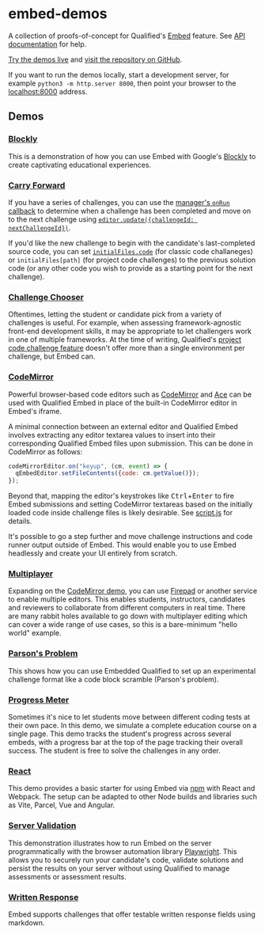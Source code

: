 # embed-demos
A collection of proofs-of-concept for Qualified's [Embed](https://www.qualified.io/embedded) feature. See [API documentation](https://www.qualified.io/embed/api-docs/) for help.

[Try the demos live](https://qualified.github.io/embed-demos) and [visit the repository on GitHub](https://www.github.com/qualified/embed-demos).

If you want to run the demos locally, start a development server, for example `python3 -m http.server 8000`, then point your browser to the [localhost:8000](http://localhost:8000) address.

## Demos

### [Blockly](blockly)
This is a demonstration of how you can use Embed with Google's <a href="https://developers.google.com/blockly">Blockly</a> to create captivating educational experiences.

### [Carry Forward](carry-forward)
If you have a series of challenges, you can use the [manager's `onRun` callback](https://www.qualified.io/embed/api-docs/QualifiedEmbedManager.html#QualifiedEmbedManager__anchor) to determine when a challenge has been completed and move on to the next challenge using [`editor.update({challengeId: nextChallengeId})`](https://www.qualified.io/embed/api-docs/QualifiedEmbeddedEditor.html#update). 

If you'd like the new challenge to begin with the candidate's last-completed source code, you can set [`initialFiles.code`](https://www.qualified.io/embed/api-docs/ChallengeOptions.html#initialFiles__anchor) (for classic code challaneges) or `initialFiles[path]` (for project code challenges) to the previous solution code (or any other code you wish to provide as a starting point for the next challenge).

### [Challenge Chooser](challenge-chooser)
Oftentimes, letting the student or candidate pick from a variety of challenges is useful. For example, when assessing framework-agnostic front-end development skills, it may be appropriate to let challengers work in one of multiple frameworks. At the time of writing, Qualified's [project code challenge feature](https://www.qualified.io/kb/hire/challenges/multi-file-code) doesn't offer more than a single environment per challenge, but Embed can.

### [CodeMirror](codemirror)
Powerful browser-based code editors such as [CodeMirror](https://codemirror.net) and [Ace](https://ace.c9.io) can be used with Qualified Embed in place of the built-in CodeMirror editor in Embed's iframe.

A minimal connection between an external editor and Qualified Embed involves extracting any editor textarea values to insert into their corresponding Qualified Embed files upon submission. This can be done in CodeMirror as follows:

```javascript
codeMirrorEditor.on("keyup", (cm, event) => {
  qEmbedEditor.setFileContents({code: cm.getValue()});
});
```

Beyond that, mapping the editor's keystrokes like <kbd>Ctrl</kbd>+<kbd>Enter</kbd> to fire Embed submissions and setting CodeMirror textareas based on the initially loaded code inside challenge files is likely desirable. See [script.js](codemirror/script.js) for details.

It's possible to go a step further and move challenge instructions and code runner output outside of Embed. This would enable you to use Embed headlessly and create your UI entirely from scratch.

### [Multiplayer](multiplayer)
Expanding on the [CodeMirror demo](codemirror), you can use [Firepad](https://firepad.io) or another service to enable multiple editors. This enables students, instructors, candidates and reviewers to collaborate from different computers in real time. There are many rabbit holes available to go down with multiplayer editing which can cover a wide range of use cases, so this is a bare-minimum "hello world" example.

### [Parson's Problem](parsons)
This shows how you can use Embedded Qualified to set up an experimental challenge format like a code block scramble (Parson's problem).

### [Progress Meter](progress)
Sometimes it's nice to let students move between different coding tests at their own pace. In this demo, we simulate a complete education course on a single page. This demo tracks the student's progress across several embeds, with a progress bar at the top of the page tracking their overall success. The student is free to solve the challenges in any order.

### [React](react)
This demo provides a basic starter for using Embed via [npm](https://www.npmjs.com/package/@qualified/embed) with React and Webpack. The setup can be adapted to other Node builds and libraries such as Vite, Parcel, Vue and Angular.

### [Server Validation](server-validation)
This demonstration illustrates how to run Embed on the server programmatically with the browser automation library [Playwright](https://playwright.dev/). This allows you to securely run your candidate's code, validate solutions and persist the results on your server without using Qualified to manage assessments or assessment results.

### [Written Response](written-response)
Embed supports challenges that offer testable written response fields using markdown.
